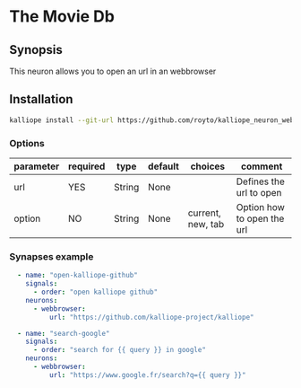 # The Movie Db

## Synopsis

This neuron allows you to open an url in an webbrowser

## Installation
```bash
kalliope install --git-url https://github.com/royto/kalliope_neuron_webbrowser.git
```

### Options

| parameter   | required | type   | default | choices            | comment                        |
|-------------|----------|--------|---------|--------------------|--------------------------------|
| url         | YES      | String | None    |                    | Defines the url to open        |
| option      | NO       | String | None    | current, new, tab  | Option how to open the url     |


### Synapses example

``` yml
  - name: "open-kalliope-github"
    signals:
      - order: "open kalliope github"
    neurons:
      - webbrowser:
          url: "https://github.com/kalliope-project/kalliope"

```

``` yml
  - name: "search-google"
    signals:
      - order: "search for {{ query }} in google"
    neurons:
      - webbrowser:
          url: "https://www.google.fr/search?q={{ query }}"

```

